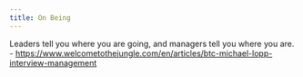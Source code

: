 ```yaml
---
title: On Being
---
```


Leaders tell you where you are going, and managers tell you where you are. - https://www.welcometothejungle.com/en/articles/btc-michael-lopp-interview-management
